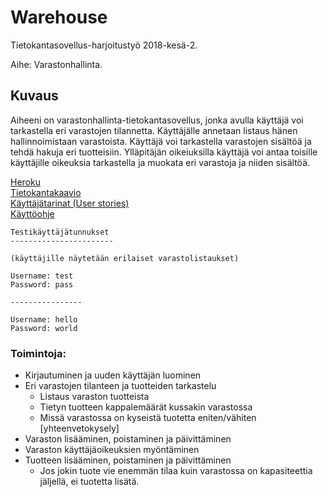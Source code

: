 # Warehouse

Tietokantasovellus-harjoitustyö 2018-kesä-2. 

Aihe: Varastonhallinta.  


## Kuvaus

Aiheeni on varastonhallinta-tietokantasovellus, jonka avulla käyttäjä voi tarkastella eri varastojen tilannetta. Käyttäjälle annetaan listaus hänen hallinnoimistaan varastoista. Käyttäjä voi tarkastella varastojen sisältöä ja tehdä hakuja eri tuotteisiin. Ylläpitäjän oikeiuksilla käyttäjä voi antaa toisille käyttäjille oikeuksia tarkastella ja muokata eri varastoja ja niiden sisältöä. 


[Heroku](https://tsoha-warehouse.herokuapp.com/)  
[Tietokantakaavio](https://github.com/hajame/warehouse/blob/master/documentation/WarehouseManagementDB.png)  
[Käyttäjätarinat (User stories)](https://github.com/hajame/warehouse/blob/master/documentation/user_stories.md)  
[Käyttöohje](https://github.com/hajame/warehouse/blob/master/documentation/user_guide.md)


```
Testikäyttäjätunnukset 
-----------------------

(käyttäjille näytetään erilaiset varastolistaukset)

Username: test
Password: pass

----------------

Username: hello
Password: world

```  

### Toimintoja:
- Kirjautuminen ja uuden käyttäjän luominen
- Eri varastojen tilanteen ja tuotteiden tarkastelu
	- Listaus varaston tuotteista
	- Tietyn tuotteen kappalemäärät kussakin varastossa
	- Missä varastossa on kyseistä tuotetta eniten/vähiten [yhteenvetokysely]
- Varaston lisääminen, poistaminen ja päivittäminen
- Varaston käyttäjäoikeuksien myöntäminen
- Tuotteen lisääminen, poistaminen ja päivittäminen
	- Jos jokin tuote vie enemmän tilaa kuin varastossa on kapasiteettia jäljellä, ei tuotetta lisätä.
